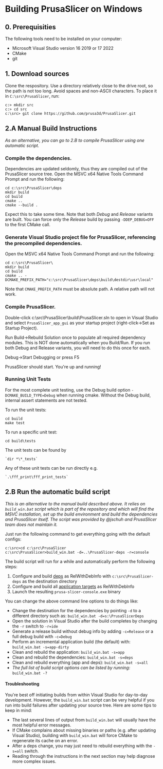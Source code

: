 # Building PrusaSlicer on Windows


## 0. Prerequisities

The following tools need to be installed on your computer:
- Microsoft Visual Studio version 16 2019 or 17 2022
- CMake
- git




## 1. Download sources

Clone the respository. Use a directory relatively close to the drive root, so the path is not too long. Avoid spaces and non-ASCII characters. To place it in `C:\src\PrusaSlicer`, run:
```
c:> mkdir src
c:> cd src
c:\src> git clone https://github.com/prusa3d/PrusaSlicer.git
```


## 2.A Manual Build Instructions

_As an alternative, you can go to 2.B to compile PrusaSlicer using one automatic script._

### Compile the dependencies.
Dependencies are updated seldomly, thus they are compiled out of the PrusaSlicer source tree.
Open the MSVC x64 Native Tools Command Prompt and run the following:
```
cd c:\src\PrusaSlicer\deps
mkdir build
cd build
cmake ..
cmake --build .
```
Expect this to take some time. Note that both _Debug_ and _Release_ variants are built. You can force only the _Release_ build by passing `-DDEP_DEBUG=OFF` to the first CMake call.

### Generate Visual Studio project file for PrusaSlicer, referencing the precompiled dependencies.
Open the MSVC x64 Native Tools Command Prompt and run the following:
```
cd c:\src\PrusaSlicer\
mkdir build
cd build
cmake .. -DCMAKE_PREFIX_PATH="c:\src\PrusaSlicer\deps\build\destdir\usr\local"
```

Note that `CMAKE_PREFIX_PATH` must be absolute path. A relative path will not work.

### Compile PrusaSlicer. 

Double-click c:\src\PrusaSlicer\build\PrusaSlicer.sln to open in Visual Studio and select `PrusaSlicer_app_gui` as your startup project (right-click->Set as Startup Project).

Run Build->Rebuild Solution once to populate all required dependency modules. This is NOT done automatically when you Build/Run. If you run both Debug and Release variants, you will need to do this once for each.

Debug->Start Debugging or press F5

PrusaSlicer should start. You're up and running!

### Running Unit Tests

For the most complete unit testing, use the Debug build option `-DCMAKE_BUILD_TYPE=Debug` when running cmake.
Without the Debug build, internal assert statements are not tested.

To run the unit tests:

    cd build
    make test


To run a specific unit test:

    cd build\tests

The unit tests can be found by

    `dir *\*_tests`

Any of these unit tests can be run directly e.g.

    `.\fff_print\fff_print_tests`

## 2.B Run the automatic build script

_This is an alternative to the manual build described above. It relies on `build_win.bat` script which is part of the repository and which will find the MSVC installation, set up the build environment and build the dependencies and PrusaSlicer itself. The script was provided by @jschuh and PrusaSlicer team does not maintain it._

Just run the following command to get everything going with the default configs:

```
c:\src>cd c:\src\PrusaSlicer
c:\src\PrusaSlicer>build_win.bat -d=..\PrusaSlicer-deps -r=console
```

The build script will run for a while and automatically perform the following steps:
1. Configure and build [deps](#compile-the-dependencies) as RelWithDebInfo with `c:\src\PrusaSlicer-deps` as the destination directory
2. Configure and build all [application targets](#compile-prusaslicer) as RelWithDebInfo
3. Launch the resulting `prusa-slicer-console.exe` binary

You can change the above command line options to do things like:
* Change the destination for the dependencies by pointing `-d` to a different directory such as: `build_win.bat -d=s:\PrusaSlicerDeps`
* Open the solution in Visual Studio after the build completes by changing the `-r` switch to `-r=ide`
* Generate a release build without debug info by adding `-c=Release` or a full debug build with `-c=Debug`
* Perform an incremental application build (the default) with: `build_win.bat -s=app-dirty`
* Clean and rebuild the application: `build_win.bat -s=app`
* Clean and rebuild the dependencies: `build_win.bat -s=deps`
* Clean and rebuild everything (app and deps): `build_win.bat -s=all`
* _The full list of build script options can be listed by running:_ `build_win.bat -?`

#### Troubleshooting

You're best off initiating builds from within Visual Studio for day-to-day development. However, the `build_win.bat` script can be very helpful if you run into build failures after updating your source tree. Here are some tips to keep in mind:
* The last several lines of output from `build_win.bat` will usually have the most helpful error messages.
* If CMake complains about missing binaries or paths (e.g. after updating Visual Studio), building with `build_win.bat` will force CMake to regenerate its cache on an error.
* After a deps change, you may just need to rebuild everything with the `-s=all` switch.
* Reading through the instructions in the next section may help diagnose more complex issues.

